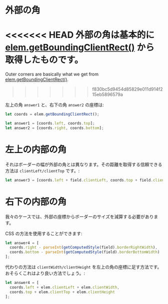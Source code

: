# 外部の角

<<<<<<< HEAD
外部の角は基本的に [elem.getBoundingClientRect()](https://developer.mozilla.org/en-US/docs/DOM/element.getBoundingClientRect) から取得したものです。
=======
Outer corners are basically what we get from [elem.getBoundingClientRect()](https://developer.mozilla.org/en-US/docs/DOM/element.getBoundingClientRect).
>>>>>>> f830bc5d9454d85829e011d914f215eb5896579a

左上の角 `answer1` と、右下の角 `answer2` の座標は:

```js
let coords = elem.getBoundingClientRect();

let answer1 = [coords.left, coords.top];
let answer2 = [coords.right, coords.bottom];
```

# 左上の内部の角

それはボーダーの幅が外部の角とは異なります。その距離を取得する信頼できる方法は `clientLeft/clientTop` です。:

```js
let answer3 = [coords.left + field.clientLeft, coords.top + field.clientTop];
```

# 右下の内部の角

我々のケースでは、外部の座標からボーダーのサイズを減算する必要があります。

CSS の方法を使用することができます:

```js
let answer4 = [
  coords.right - parseInt(getComputedStyle(field).borderRightWidth),
  coords.bottom - parseInt(getComputedStyle(field).borderBottomWidth)
];
```

代わりの方法は `clientWidth/clientHeight` を左上の角の座標に足す方法です。おそらくこれはより良い方法でしょう。:

```js
let answer4 = [
  coords.left + elem.clientLeft + elem.clientWidth,
  coords.top + elem.clientTop + elem.clientHeight
];
```
